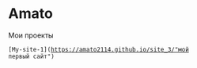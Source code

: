 

# Amato
Мои проекты

<code>[My-site-1](https://amato2114.github.io/site_3/"мой первый сайт")
</code>

